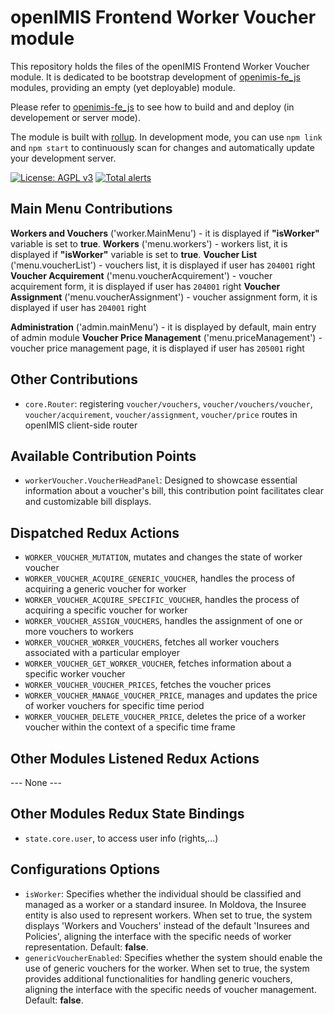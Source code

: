 # openIMIS Frontend Worker Voucher module

This repository holds the files of the openIMIS Frontend Worker Voucher module.
It is dedicated to be bootstrap development of [openimis-fe_js](https://github.com/openimis/openimis-fe_js) modules, providing an empty (yet deployable) module.

Please refer to [openimis-fe_js](https://github.com/openimis/openimis-fe_js) to see how to build and and deploy (in developement or server mode).

The module is built with [rollup](https://rollupjs.org/).
In development mode, you can use `npm link` and `npm start` to continuously scan for changes and automatically update your development server.

[![License: AGPL v3](https://img.shields.io/badge/License-AGPL%20v3-blue.svg)](https://www.gnu.org/licenses/agpl-3.0)
[![Total alerts](https://img.shields.io/lgtm/alerts/g/openimis/openimis-fe-tasks_management_js.svg?logo=lgtm&logoWidth=18)](https://lgtm.com/projects/g/openimis/openimis-fe-tasks_management_js/alerts/)

## Main Menu Contributions

__Workers and Vouchers__ ('worker.MainMenu') - it is displayed if __"isWorker"__ variable is set to __true__.
    **Workers** ('menu.workers') - workers list, it is displayed if __"isWorker"__ variable is set to __true__.
    **Voucher List** ('menu.voucherList') - vouchers list, it is displayed if user has `204001` right
    **Voucher Acquirement** ('menu.voucherAcquirement') - voucher acquirement form, it is displayed if user has `204001` right 
    **Voucher Assignment** ('menu.voucherAssignment') - voucher assignment form, it is displayed if user has `204001` right

__Administration__ ('admin.mainMenu') - it is displayed by default, main entry of admin module
    **Voucher Price Management** ('menu.priceManagement') - voucher price management page, it is displayed if user has `205001` right

## Other Contributions

* `core.Router`: registering `voucher/vouchers`, `voucher/vouchers/voucher`, `voucher/acquirement`, `voucher/assignment`, `voucher/price` routes in openIMIS client-side router

## Available Contribution Points

* `workerVoucher.VoucherHeadPanel`: Designed to showcase essential information about a voucher's bill, this contribution point facilitates clear and customizable bill displays.

## Dispatched Redux Actions

* `WORKER_VOUCHER_MUTATION`, mutates and changes the state of worker voucher
* `WORKER_VOUCHER_ACQUIRE_GENERIC_VOUCHER`, handles the process of acquiring a generic voucher for worker
* `WORKER_VOUCHER_ACQUIRE_SPECIFIC_VOUCHER`, handles the process of acquiring a specific voucher for worker
* `WORKER_VOUCHER_ASSIGN_VOUCHERS`, handles the assignment of one or more vouchers to workers
* `WORKER_VOUCHER_WORKER_VOUCHERS`, fetches all worker vouchers associated with a particular employer
* `WORKER_VOUCHER_GET_WORKER_VOUCHER`, fetches information about a specific worker voucher
* `WORKER_VOUCHER_VOUCHER_PRICES`, fetches the voucher prices
* `WORKER_VOUCHER_MANAGE_VOUCHER_PRICE`, manages and updates the price of worker vouchers for specific time period
* `WORKER_VOUCHER_DELETE_VOUCHER_PRICE`, deletes the price of a worker voucher within the context of a specific time frame

## Other Modules Listened Redux Actions

--- None ---

## Other Modules Redux State Bindings

* `state.core.user`, to access user info (rights,...)

## Configurations Options

- `isWorker`: Specifies whether the individual should be classified and managed as a worker or a standard insuree. In Moldova, the Insuree entity is also used to represent workers. When set to true, the system displays 'Workers and Vouchers' instead of the default 'Insurees and Policies', aligning the interface with the specific needs of worker representation. Default: __false__.
- `genericVoucherEnabled`: Specifies whether the system should enable the use of generic vouchers for the worker. When set to true, the system provides additional functionalities for handling generic vouchers, aligning the interface with the specific needs of voucher management. Default: __false__.
